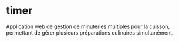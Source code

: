 # timer
Application web de gestion de minuteries multiples pour la cuisson, permettant de gérer plusieurs préparations culinaires simultanément.
